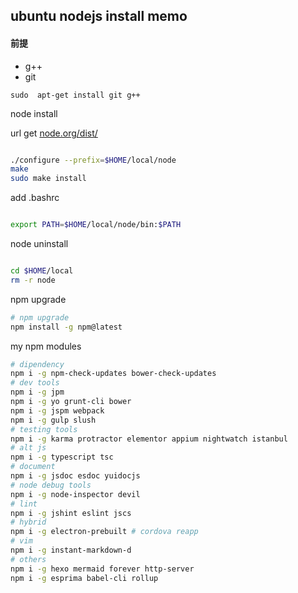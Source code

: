 

## ubuntu nodejs install memo


#### 前提

 + g++
 + git

  ``sudo  apt-get install git g++``

node install

url get [node.org/dist/](http://nodejs.org/dist/)

```sh

./configure --prefix=$HOME/local/node
make
sudo make install
```

add .bashrc

```sh

export PATH=$HOME/local/node/bin:$PATH
```

node uninstall

```sh

cd $HOME/local
rm -r node
```

npm upgrade

```sh
# npm upgrade
npm install -g npm@latest
```

my npm modules

```sh
# dipendency
npm i -g npm-check-updates bower-check-updates
# dev tools
npm i -g jpm
npm i -g yo grunt-cli bower
npm i -g jspm webpack
npm i -g gulp slush
# testing tools
npm i -g karma protractor elementor appium nightwatch istanbul
# alt js
npm i -g typescript tsc
# document
npm i -g jsdoc esdoc yuidocjs
# node debug tools
npm i -g node-inspector devil
# lint
npm i -g jshint eslint jscs
# hybrid
npm i -g electron-prebuilt # cordova reapp 
# vim
npm i -g instant-markdown-d
# others
npm i -g hexo mermaid forever http-server
npm i -g esprima babel-cli rollup


```


